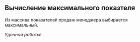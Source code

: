 ## Вычисление максимального показтеля

Из массива показателей продаж менеджера выбирается максимальный.

*Удачной работы!*